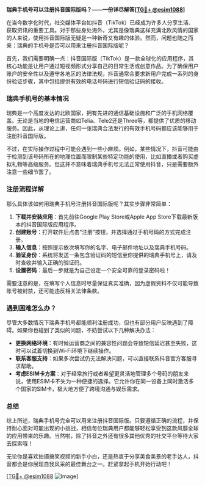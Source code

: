 **瑞典手机号可以注册抖音国际版吗？——一份详尽解答[[TG💪+ @esim1088](https://t.me/s/esim1088)]**

在当今数字化时代，社交媒体平台如抖音（TikTok）已经成为许多人分享生活、获取资讯的重要工具。对于那些身处海外，尤其是像瑞典这样充满北欧风情的国家的人来说，使用抖音国际版无疑是一种新奇又有趣的体验。然而，问题也随之而来：瑞典的手机号是否可以用来注册抖音国际版呢？

首先，我们需要明确一点：抖音国际版（TikTok）是一款全球化的应用程序，其核心功能是让用户通过短视频形式分享自己的日常生活或创意作品。为了确保用户账户的安全性以及遵守各地区的法律法规，抖音通常会要求新用户完成一系列的身份验证步骤，其中包括提供有效的电话号码进行短信验证码的接收。

### 瑞典手机号的基本情况

瑞典是一个高度发达的北欧国家，拥有先进的通信基础设施和广泛的手机网络覆盖。无论是当地的电信运营商如Telia、Tele2还是Three等，都提供了优质的移动服务。因此，从理论上讲，任何一张瑞典合法发行的有效手机号码都应该能够用于注册抖音国际版。

不过，在实际操作过程中可能会遇到一些小麻烦。例如，某些情况下，抖音可能由于检测到该号码所在的地理位置而限制某些特定功能的使用，比如直播或者购买虚拟礼物等高级服务。但这并不意味着瑞典手机号无法正常使用抖音，只是需要额外注意一些细节罢了。

### 注册流程详解

那么具体该如何用瑞典手机号注册抖音国际版呢？其实步骤非常简单：

1. **下载并安装应用**：首先前往Google Play Store或Apple App Store下载最新版本的抖音国际版应用程序。
2. **创建账号**：打开软件后点击“注册”按钮，并选择通过手机号码的方式完成注册。
3. **输入信息**：按照提示依次填写你的名字、电子邮件地址以及瑞典手机号码。
4. **验证身份**：系统将发送一条包含验证码的短信至你提供的瑞典手机号上，请及时查收并输入正确的验证码。
5. **设置密码**：最后一步就是为自己设定一个安全可靠的登录密码啦！

需要注意的是，在填写个人信息时尽量保证真实准确，因为虚假资料不仅可能导致账号被封禁，还可能违反相关法律条款。

### 遇到困难怎么办？

尽管大多数情况下瑞典手机号都能顺利注册成功，但也有部分用户反映遇到了障碍。如果你也碰到了类似的问题，不妨尝试以下几种解决办法：

- **更换网络环境**：有时候运营商之间的兼容性问题会导致短信延迟甚至失败，这时可以试着切换到Wi-Fi环境下继续操作。
- **联系客服支持**：如果多次尝试仍无法解决问题，可以直接联系抖音官方客服寻求帮助。
- **考虑ESIM卡方案**：对于经常旅行或者希望更灵活地管理多个号码的朋友来说，使用ESIM卡不失为一种便捷的选择。它允许你在同一设备上同时激活多个国家的SIM卡，极大地方便了跨境沟通与娱乐需求。

### 总结

综上所述，瑞典手机号完全可以用来注册抖音国际版。只要遵循正确的流程，并保持耐心面对可能出现的小挑战，相信每位瑞典用户都能够轻松享受到这款风靡全球的应用带来的乐趣。当然啦，除了抖音之外还有很多其他优秀的社交平台等待大家去探索哦！

无论你是喜欢拍摄搞笑视频的新手小白，还是热衷于分享美食美景的老手达人，抖音都会是你展现自我风采的最佳舞台之一。赶紧拿起手机开始行动吧！

[[TG💪+ @esim1088](https://t.me/s/esim1088) ![Image](https://i.postimg.cc/4NQfJmqS/Snipaste-2025-05-13-00-14-12.png)]